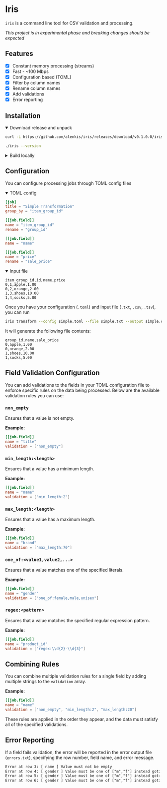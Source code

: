# Iris

`iris` is a command line tool for CSV validation and processing.

_This project is in experimental phase and breaking changes should be expected_

## Features

- [x] Constant memory processing (streams)
- [x] Fast - ~100 Mbps
- [x] Configuration based (TOML)
- [x] Filter by column names
- [x] Rename column names
- [x] Add validations
- [x] Error reporting

## Installation

<details open><summary>Download release and unpack</summary>

```sh
curl -L https://github.com/alenkis/iris/releases/download/v0.1.0.0/iris-0.1.0.0.tar.gz | tar xz

./iris --version
```

</details>

<details><summary>Build locally</summary>
If you have `just` installed, you can run

```sh
just build-docker
```

Otherwise, you can run docker commands manually:

```sh
docker build -t iris:latest .
docker create --name iris-container iris:latest
docker cp iris-container:/usr/local/bin/iris .
docker rm iris-container
```

You can then run `./iris` to see the help menu.

If you have Haskell toolchain and `just` setup, you can run

```sh
just transform
```

to see a simple example (`examples/simple.toml` and `examples/simple.txt`). On completion, it will generate an output file `examples/simple.out.csv`

</details>

## Configuration

You can configure processing jobs through TOML config files

<details open><summary>TOML config</summary>

```toml
[job]
title = "Simple Transformation"
group_by = "item_group_id"

[[job.field]]
name = "item_group_id"
rename = "group_id"

[[job.field]]
name = "name"

[[job.field]]
name = "price"
rename = "sale_price"
```

</details>

<details open><summary>Input file</summary>

```text
item_group_id,id,name,price
0,1,apple,1.00
0,2,orange,2.00
1,3,shoes,10.00
1,4,socks,5.00
```

</details>

Once you have your configuration (`.toml`) and input file (`.txt`, `.csv`, `.tsv`), you can run

```sh
iris transform --config simple.toml --file simple.txt --output simple.out.csv
```

It will generate the following file contents:

```text
group_id,name,sale_price
0,apple,1.00
0,orange,2.00
1,shoes,10.00
1,socks,5.00
```

## Field Validation Configuration

You can add validations to the fields in your TOML configuration file to enforce specific rules on the data being processed. Below are the available validation rules you can use:

### `non_empty`

Ensures that a value is not empty.

**Example:**

```toml
[[job.field]]
name = "title"
validation = ["non_empty"]
```

### `min_length:<length>`

Ensures that a value has a minimum length.

**Example:**

```toml
[[job.field]]
name = "name"
validation = ["min_length:2"]
```

### `max_length:<length>`

Ensures that a value has a maximum length.

**Example:**

```toml
[[job.field]]
name = "brand"
validation = ["max_length:70"]
```

### `one_of:<value1,value2,...>`

Ensures that a value matches one of the specified literals.

**Example:**

```toml
[[job.field]]
name = "gender"
validation = ["one_of:female,male,unisex"]
```

### `regex:<pattern>`

Ensures that a value matches the specified regular expression pattern.

**Example:**

```toml
[[job.field]]
name = "product_id"
validation = ["regex:\\d{2}-\\d{3}"]
```

## Combining Rules

You can combine multiple validation rules for a single field by adding multiple strings to the `validation` array.

**Example:**

```toml
[[job.field]]
name = "name"
validation = ["non_empty", "min_length:2", "max_length:20"]
```

These rules are applied in the order they appear, and the data must satisfy all of the specified validations.

## Error Reporting

If a field fails validation, the error will be reported in the error output file (`errors.txt`), specifying the row number, field name, and error message.

```tex
Error at row 3: [ name ] Value must not be empty
Error at row 4: [ gender ] Value must be one of ["m","f"] instead got: "female" [ ident ] Value must be at least 2 characters long. Instead, got: "2"
Error at row 5: [ gender ] Value must be one of ["m","f"] instead got: "M" [ ident ] Value must be at least 2 characters long. Instead, got: ""
Error at row 6: [ gender ] Value must be one of ["m","f"] instead got: "male"
```
